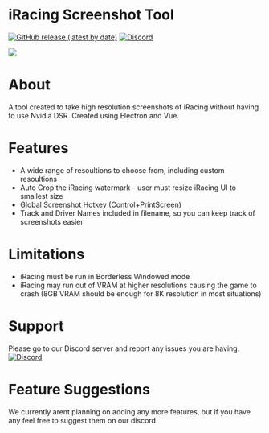 # iRacing Screenshot Tool
[![GitHub release (latest by date)](https://img.shields.io/github/v/release/svglol/iracing-screenshot-tool)](https://github.com/svglol/iracing-screenshot-tool/releases) [![Discord](https://img.shields.io/discord/626921718442754048.svg?label=&logo=discord&logoColor=ffffff&color=7389D8&labelColor=6A7EC2)](https://discord.gg/GX2kSgN)

![](https://github.com/svglol/iracing-screenshot-tool/blob/master/static/screenshot.png?v=4&s=200)

# About
A tool created to take high resolution screenshots of iRacing without having to use Nvidia DSR.
Created using Electron and Vue.

# Features
* A wide range of resoultions to choose from, including custom resoultions
* Auto Crop the iRacing watermark - user must resize iRacing UI to smallest size
* Global Screenshot Hotkey (Control+PrintScreen)
* Track and Driver Names included in filename, so you can keep track of screenshots easier

# Limitations
* iRacing must be run in Borderless Windowed mode
* iRacing may run out of VRAM at higher resolutions causing the game to crash (8GB VRAM should be enough for 8K resolution in most situations)


# Support
Please go to our Discord server and report any issues you are having. [![Discord](https://img.shields.io/discord/626921718442754048.svg?label=&logo=discord&logoColor=ffffff&color=7389D8&labelColor=6A7EC2)](https://discord.gg/GX2kSgN)

# Feature Suggestions
We currently arent planning on adding any more features, but if you have any feel free to suggest them on our discord.
